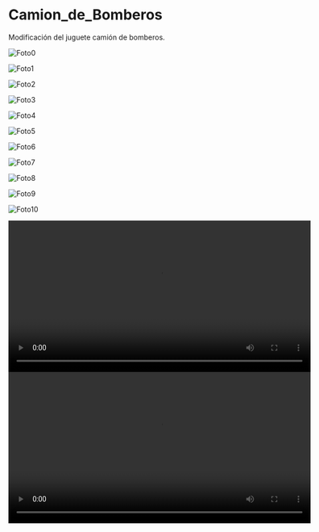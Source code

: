 # Camion_de_Bomberos
Modificación del juguete camión de bomberos.

![Foto0](img/Foto0.jpg)

![Foto1](img/Foto1.jpg)

![Foto2](img/Foto2.jpg)

![Foto3](img/Foto3.jpg)

![Foto4](img/Foto4.jpg)

![Foto5](img/Foto5.jpg)

![Foto6](img/Foto6.jpg)

![Foto7](img/Foto7.jpg)

![Foto8](img/Foto8.jpg)

![Foto9](img/Foto9.jpg)

![Foto10](img/Foto10.jpg)


<video controls width="600">
    <source src="img/video1.mp4" type="video/mp4">
    Tu navegador no soporta la reproducción de videos.
</video>

<video controls width="600">
    <source src="img/video2.mp4" type="video/mp4">
    Tu navegador no soporta la reproducción de videos.
</video>
